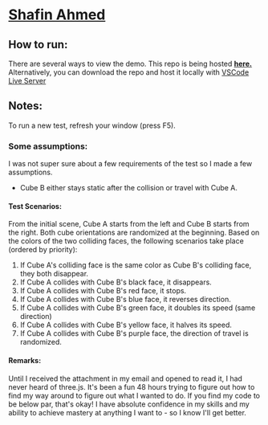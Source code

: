 # [Shafin Ahmed](https://www.linkedin.com/in/shafinahmed)
## How to run: 
There are several ways to view the demo. This repo is being hosted **[here.](https://shafinmahmed.github.io/vention-test)** Alternatively, you can download the repo and host it locally with [VSCode Live Server](https://marketplace.visualstudio.com/items?itemName=ritwickdey.LiveServer)
## Notes:
To run a new test, refresh your window (press F5). 
### Some assumptions:
I was not super sure about a few requirements of the test so I made a few assumptions.  
* Cube B either stays static after the collision or travel with Cube A.

#### Test Scenarios:
From the initial scene, Cube A starts from the left and Cube B starts from the right. Both cube orientations are randomized at the beginning. Based on the colors of the two colliding faces, the following scenarios take place (ordered by priority):
1. If Cube A's colliding face is the same color as Cube B's colliding face, they both disappear.
1. If Cube A collides with Cube B's black face, it disappears.
1. If Cube A collides with Cube B's red face, it stops.
1. If Cube A collides with Cube B's blue face, it reverses direction.
1. If Cube A collides with Cube B's green face, it doubles its speed (same direction)
1. If Cube A collides with Cube B's yellow face, it halves its speed.
1. If Cube A collides with Cube B's purple face, the direction of travel is randomized.

#### Remarks:
Until I received the attachment in my email and opened to read it, I had never heard of three.js. It's been a fun 48 hours trying to figure out how to find my way around to figure out what I wanted to do. If you find my code to be below par, that's okay! I have absolute confidence in my skills and my ability to achieve mastery at anything I want to - so I know I'll get better.
